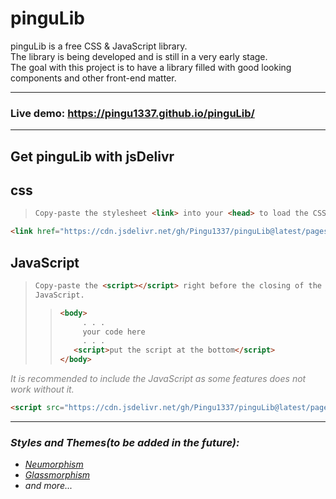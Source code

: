 # pinguLib

pinguLib is a free CSS & JavaScript library. <br>
The library is being developed and is still in a very early stage. <br>
The goal with this project is to have a library filled with good looking components and other front-end matter. <br>
<hr>

### Live demo: https://pingu1337.github.io/pinguLib/
<hr>

## Get pinguLib with jsDelivr

## css
> ```html
> Copy-paste the stylesheet <link> into your <head> to load the CSS library.
> ```

  
```html
<link href="https://cdn.jsdelivr.net/gh/Pingu1337/pinguLib@latest/pages/assets/css/pinguLib.css" rel="stylesheet" crossorigin="anonymous">
```


## JavaScript
> ```html
> Copy-paste the <script></script> right before the closing of the <body> tag to enable extra features that require
> JavaScript.
> ```
>> ```html
>> <body>
>>      . . .
>>      your code here
>>      . . .
>>    <script>put the script at the bottom</script>
>> </body>
>>```

<p style="font-size:14px; color: grey;"><i>It is recommended to include the JavaScript as some features does not work without it.</i></p>

```HTML
<script src="https://cdn.jsdelivr.net/gh/Pingu1337/pinguLib@latest/pages/assets/js/pinguScripts.js" crossorigin="anonymous"></script>
```

<hr>

<i>

### Styles and Themes(to be added in the future):
- [Neumorphism](https://dribbble.com/search/neumorphism)
- [Glassmorphism](https://dribbble.com/tags/glassmorphism)
- and more...

</i>
